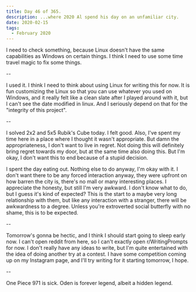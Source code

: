 ```yaml
---
title: Day 46 of 365.
description: ...where 2020 Al spend his day on an unfamiliar city.
date: 2020-02-15
tags:
  - February 2020
---
```


I need to check something, because Linux doesn't have the same capabilities as Windows on certain things. I think I need to use some time travel magic to fix some things.


--

I used it. I think I need to think about using Linux for writing this for now. It is fun customizing the Linux so that you can use whatever you used on Windows, and it really felt like a clean slate after I played around with it, but I can't see the date modified in linux. And I seriously depend on that for the "integrity of this project". 


--

I solved 2x2 and 5x5 Rubik's Cube today. I felt good. Also, I've spent my time here in a place where I thought it wasn't appropriate. But damn the appropriateness, I don't want to live in regret. Not doing this will definitely bring regret towards my door, but at the same time also doing this. But I'm okay, I don't want this to end because of a stupid decision.

I spent the day eating out. Nothing else to do anyway, I'm okay with it. I don't want there to be any forced interaction anyway, they were upfront on how barren the city is, there's no mall or many interesting places. I appreciate the honesty, but still I'm very awkward. I don't know what to do, but I guess it's kind of expected? This is the start to a maybe very long relationship with them, but like any interaction with a stranger, there will be awkwardness to a degree. Unless you're extroverted social butterfly with no shame, this is to be expected.

--

Tomorrow's gonna be hectic, and I think I should start going to sleep early now. I can't open reddit from here, so I can't exactly open r/WritingPrompts for now. I don't really have any ideas to write, but I'm quite entertained with the idea of doing another try at a contest. I have some competition coming up on my Instagram page, and I'll try writing for it starting tomorrow, I hope.

--

One Piece 971 is sick. Oden is forever legend, albeit a hidden legend.
